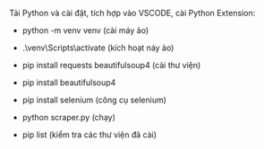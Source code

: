 Tải Python và cài đặt, tích hợp vào VSCODE, cài Python Extension:

- python -m venv venv (cài máy ảo)
- .\venv\Scripts\activate (kích hoạt náy ảo)

- pip install requests beautifulsoup4 (cài thư viện)
- pip install beautifulsoup4

- pip install selenium (công cụ selenium)

- python scraper.py (chạy)

- pip list (kiểm tra các thư viện đã cài)
